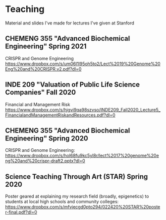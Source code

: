 # Teaching
Material and slides I've made for lectures I've given at Stanford

## CHEMENG 355 "Advanced Biochemical Engineering" Spring 2021
CRISPR and Genome Engineering
https://www.dropbox.com/s/um06l1l95oh5to2/Lect%2019%20Genome%20Eng%20and%20CRISPR.v2.pdf?dl=0

## INDE 209 "Valuation of Public Life Science Companies" Fall 2020
Financial and Management Risk
https://www.dropbox.com/s/hjgvi9qa98szvso/INDE209_Fall2020_Lecture5_FinancialandManagementRiskandResources.pdf?dl=0 
## CHEMENG 355 "Advanced Biochemical Engineering" Spring 2020
CRISPR and Genome Engineering: https://www.dropbox.com/s/hol68fu9kc5yl8r/lect%2017%20genome%20eng%20and%20crispr-draft2.pptx?dl=0 

## Science Teaching Through Art (STAR) Spring 2020
Poster geared at explaining my research field (broadly, epigenetics) to students at local high schools and community colleges: https://www.dropbox.com/s/mfvjecgd0pto294/022420%20STAR%20poster-final.pdf?dl=0 

## 
